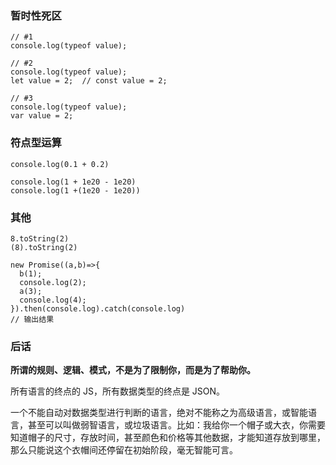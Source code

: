 ### 暂时性死区

``` JS
// #1
console.log(typeof value);

// #2
console.log(typeof value);
let value = 2;  // const value = 2;

// #3
console.log(typeof value);
var value = 2;
```

### 符点型运算

``` JS
console.log(0.1 + 0.2)

console.log(1 + 1e20 - 1e20)
console.log(1 +(1e20 - 1e20))
```

### 其他

``` JS
8.toString(2)
(8).toString(2)

new Promise((a,b)=>{
  b(1);
  console.log(2);
  a(3);
  console.log(4);
}).then(console.log).catch(console.log)
// 输出结果
```

### 后话

**所谓的规则、逻辑、模式，不是为了限制你，而是为了帮助你。**

所有语言的终点的 JS，所有数据类型的终点是 JSON。

一个不能自动对数据类型进行判断的语言，绝对不能称之为高级语言，或智能语言，甚至可以叫做弱智语言，或垃圾语言。比如：我给你一个帽子或大衣，你需要知道帽子的尺寸，存放时间，甚至颜色和价格等其他数据，才能知道存放到哪里，那么只能说这个衣帽间还停留在初始阶段，毫无智能可言。